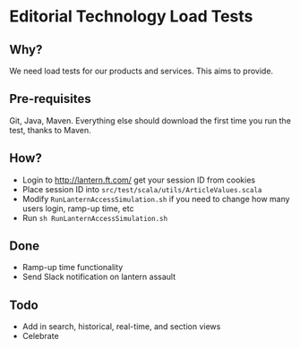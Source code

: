 # Editorial Technology Load Tests

## Why?
We need load tests for our products and services. This aims to provide.

## Pre-requisites
Git, Java, Maven. Everything else should download the first time you run the test, thanks to Maven.

## How?
- Login to http://lantern.ft.com/ get your session ID from cookies
- Place session ID into `src/test/scala/utils/ArticleValues.scala`
- Modify `RunLanternAccessSimulation.sh` if you need to change how many users login, ramp-up time, etc 
- Run `sh RunLanternAccessSimulation.sh`

## Done
- Ramp-up time functionality
- Send Slack notification on lantern assault

## Todo
- Add in search, historical, real-time, and section views
- Celebrate